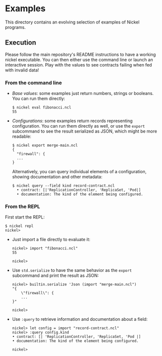 # Examples

This directory contains an evolving selection of examples of Nickel programs.

## Execution

Please follow the main repository's README instructions to have a working nickel
executable. You can then either use the command line or launch an interactive
session. Play with the values to see contracts failing when fed with invalid
data!

### From the command line

- *Base values*: some examples just return numbers, strings or booleans. You can
  run them directly:

    ```console
    $ nickel eval fibonacci.ncl
    55
    ```

- *Configurations*: some examples return records representing configuration. You
  can run them directly as well, or use the `export` subcommand to see the result
  serialized as JSON, which might be more readable:

    ```console
    $ nickel export merge-main.ncl
    {
      "firewall": {
      ...
    }
    ```

    Alternatively, you can query individual elements of a configuration, showing
    documentation and other metadata:

    ```console
    $ nickel query --field kind record-contract.ncl
      • contract: [|'ReplicationController, 'ReplicaSet, 'Pod|]
      • documentation: The kind of the element being configured.
    ```

### From the REPL

First start the REPL:

```console
$ nickel repl
nickel>
```

- Just import a file directly to evaluate it:

    ```nickel
    nickel> import "fibonacci.ncl"
    55

    nickel>
    ```

- Use `std.serialize` to have the same behavior as the `export` subcommand
  and print the result as JSON:

    ```nickel
    nickel> builtin.serialize 'Json (import "merge-main.ncl")
    "{
        \"firewall\": {
        ...
    }"

    nickel>
    ```

- Use `:query` to retrieve information and documentation about a field:

    ```nickel
    nickel> let config = import "record-contract.ncl"
    nickel> :query config.kind
    • contract: [| 'ReplicationController, 'ReplicaSet, 'Pod |]
    • documentation: The kind of the element being configured.

    nickel>
    ```

